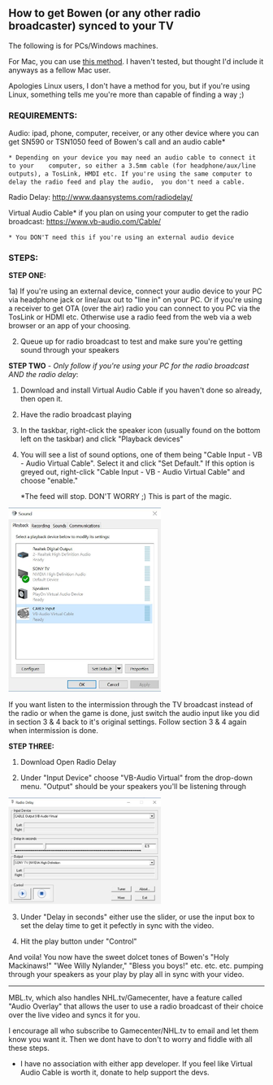 ## How to get Bowen (or any other radio broadcaster) synced to your TV

The following is for PCs/Windows machines. 

For Mac, you can use <a href="http://www.silentway.com/forum/how-sync-radio-tv-simulcast-simple-free-method">this method</a>. I haven't tested, but thought I'd include it anyways as a fellow Mac user. 

Apologies Linux users, I don't have a method for you, but if you're using Linux, something tells me you're more than capable of finding a way ;)

### REQUIREMENTS:

Audio: ipad, phone, computer, receiver, or any other device where you can get SN590 or TSN1050 feed of Bowen's call and an audio cable*

	* Depending on your device you may need an audio cable to connect it to your 	computer, so either a 3.5mm cable (for headphone/aux/line outputs), a TosLink, HMDI etc. If you're using the same computer to delay the radio feed and play the audio, 	you don't need a cable.

Radio Delay: http://www.daansystems.com/radiodelay/

Virtual Audio Cable* if you plan on using your computer to get the radio broadcast: https://www.vb-audio.com/Cable/

	* You DON'T need this if you're using an external audio device 

### STEPS:

**STEP ONE:**

1a) If you're using an external device, connect your audio device to your PC via headphone jack or line/aux out to "line in" on your PC. Or if you're using a receiver to get OTA (over the air) radio you can connect to you PC via the TosLink or HDMI etc. Otherwise use a radio feed from the web via a web browser or an app of your choosing.

2) Queue up for radio broadcast to test and make sure you're getting sound through your speakers



**STEP TWO** - *Only follow if you're using your PC for the radio broadcast AND the radio delay*:

1) Download and install Virtual Audio Cable if you haven't done so already, then open it. 

2) Have the radio broadcast playing

3) In the taskbar, right-click the speaker icon (usually found on the bottom left on the taskbar) and click "Playback devices"

4) You will see a list of sound options, one of them being "Cable Input - VB - Audio Virtual Cable". Select it and click "Set Default." If this option is greyed out, right-click "Cable Input - VB - Audio Virtual Cable" and choose "enable."
	
	*The feed will stop. DON'T WORRY ;) This is part of the magic.
	
<img src="images/sound.JPG" width=300px>

If you want listen to the intermission through the TV broadcast instead of the radio or when the game is done, just switch the audio input like you did in section 3 & 4 back to it's original settings. Follow section 3 & 4 again when intermission is done. 


**STEP THREE:**

1) Download Open Radio Delay

2) Under "Input Device" choose "VB-Audio Virtual" from the drop-down menu. "Output" should be your speakers you'll be listening through

<img src="images/radiodelay.JPG" width=300px>

3) Under "Delay in seconds" either use the slider, or use the input box to set the delay time to get it pefectly in sync with the video.

4) Hit the play button under "Control"

And voila! You now have the sweet dolcet tones of Bowen's "Holy Mackinaws!" "Wee Willy Nylander," "Bless you boys!" etc. etc. etc. pumping through your speakers as your play by play all in sync with your video.

________________________________________

MBL.tv, which also handles NHL.tv/Gamecenter, have a feature called "Audio Overlay" that allows the user to use a radio broadcast of their choice over the live video and syncs it for you.

I encourage all who subscribe to Gamecenter/NHL.tv to email and let them know you want it. Then we dont have to don't to worry and fiddle with all these steps.

* I have no association with either app developer. If you feel like Virtual Audio Cable is worth it, donate to help support the devs. 
